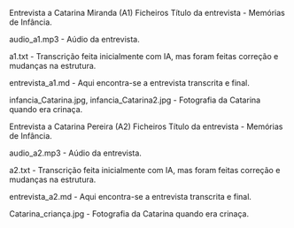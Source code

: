 Entrevista a Catarina Miranda (A1)
Ficheiros
Título da entrevista - Memórias de Infância.

audio_a1.mp3 - Aúdio da entrevista.

a1.txt - Transcrição feita inicialmente com IA, mas foram feitas correção e mudanças na estrutura.

entrevista_a1.md - Aqui encontra-se a entrevista transcrita e final.

infancia_Catarina.jpg, infancia_Catarina2.jpg - Fotografia da Catarina quando era crinaça.

Entrevista a Catarina Pereira (A2)
Ficheiros
Título da entrevista - Memórias de Infância.

audio_a2.mp3 - Aúdio da entrevista.

a2.txt - Transcrição feita inicialmente com IA, mas foram feitas correção e mudanças na estrutura.

entrevista_a2.md - Aqui encontra-se a entrevista transcrita e final.

Catarina_criança.jpg - Fotografia da Catarina quando era crinaça.
